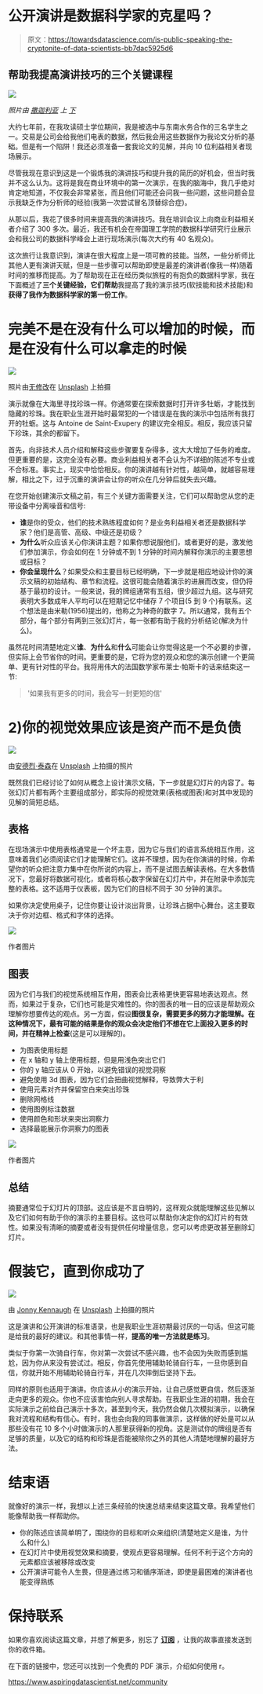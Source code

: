 # 公开演讲是数据科学家的克星吗？

> 原文：<https://towardsdatascience.com/is-public-speaking-the-cryptonite-of-data-scientists-bb7dac5925d6>

## 帮助我提高演讲技巧的三个关键课程

![](img/80a7cf8a3a23e3739e310ef6c0ccf533.png)

*照片由* [*撒迦利亚*](https://unsplash.com/@amusementcentral_?utm_source=unsplash&utm_medium=referral&utm_content=creditCopyText) *上* [*下*](https://unsplash.com/s/photos/superman?utm_source=unsplash&utm_medium=referral&utm_content=creditCopyText)

大约七年前，在我攻读硕士学位期间，我是被选中与东南水务合作的三名学生之一。交易是公司会给我他们电表的数据，然后我会用这些数据作为我论文分析的基础。但是有一个陷阱！我还必须准备一套我论文的见解，并向 10 位利益相关者现场展示。

尽管我现在意识到这是一个锻炼我的演讲技巧和提升我的简历的好机会，但当时我并不这么认为。这将是我在商业环境中的第一次演示，在我的脑海中，我几乎绝对肯定地知道，不仅我会非常紧张，而且他们可能还会问我一些问题，这些问题会显示我缺乏作为分析师的经验(我第一次尝试冒名顶替综合症)。

从那以后，我花了很多时间来提高我的演讲技巧。我在培训会议上向商业利益相关者介绍了 300 多次。最近，我还有机会在帝国理工学院的数据科学研究行业展示会和我公司的数据科学峰会上进行现场演示(每次大约有 40 名观众)。

这次旅行让我意识到，演讲在很大程度上是一项可教的技能。当然，一些分析师比其他人更有演讲天赋，但是一些步骤可以帮助即使是最差的演讲者(像我一样)随着时间的推移而提高。为了帮助现在正在经历类似旅程的有抱负的数据科学家，我在下面概述了**三个关键经验，它们帮助**我提高了我的演示技巧(软技能和技术技能)和**获得了我作为数据科学家的第一份工作**。

# 完美不是在没有什么可以增加的时候，而是在没有什么可以拿走的时候

![](img/b352aeee4b7e443fd8edd95ab93f2140.png)

照片由[无修改](https://unsplash.com/@norevisions?utm_source=unsplash&utm_medium=referral&utm_content=creditCopyText)在 [Unsplash](https://unsplash.com/s/photos/clean?utm_source=unsplash&utm_medium=referral&utm_content=creditCopyText) 上拍摄

演示就像在大海里寻找珍珠一样。你通常要在探索数据时打开许多牡蛎，才能找到隐藏的珍珠。我在职业生涯开始时最常犯的一个错误是在我的演示中包括所有我打开的牡蛎。这与 Antoine de Saint-Exupery 的建议完全相反。相反，我应该只留下珍珠，其余的都留下。

首先，向非技术人员介绍和解释这些步骤要复杂得多，这大大增加了任务的难度。但更重要的是，这完全没有必要。商业利益相关者不会认为不详细的陈述不专业或不合标准。事实上，现实中恰恰相反。你的演讲越有针对性，越简单，就越容易理解，相比之下，过于沉重的演讲会让你的听众在几分钟后就失去兴趣。

在您开始创建演示文稿之前，有三个关键方面需要关注，它们可以帮助您从您的走带设备中分离噪音和信号:

*   **谁**是你的受众，他们的技术熟练程度如何？是业务利益相关者还是数据科学家？他们是高管、高级、中级还是初级？
*   **为什么**听众应该关心你演讲主题？如果你想说服他们，或者更好的是，激发他们参加演示，你会如何在 1 分钟或不到 1 分钟的时间内解释你演示的主要思想或目标？
*   **你会呈现什么**？如果受众和主要目标已经明确，下一步就是相应地设计你的演示文稿的初始结构、章节和流程。这很可能会随着演示的进展而改变，但仍将基于最初的设计。一般来说，我的牌组通常有五组，很少超过九组。这与研究表明大多数成年人平均可以在短期记忆中储存 7 个项目(5 到 9 个)有联系。这个想法是由米勒(1956)提出的，他称之为神奇的数字 7。所以通常，我有五个部分，每个部分有两到三张幻灯片，每一张都有助于我的分析结论(解决为什么)。

虽然花时间清楚地定义**谁**、**为什么**和**什么**可能会让你觉得这是一个不必要的步骤，但实际上会节省你的时间。更重要的是，它将为您的观众和您的演示创建一个更简单、更有针对性的平台。我将用伟大的法国数学家布莱士·帕斯卡的话来结束这一节:

> '如果我有更多的时间，我会写一封更短的信'

# **2)你的视觉效果应该是资产而不是负债**

![](img/8e6153aa700691e7761e3ae5bdc089e1.png)

由[安德烈·泰森](https://unsplash.com/@andretaissin?utm_source=unsplash&utm_medium=referral&utm_content=creditCopyText)在 [Unsplash](https://unsplash.com/s/photos/order?utm_source=unsplash&utm_medium=referral&utm_content=creditCopyText) 上拍摄的照片

既然我们已经讨论了如何从概念上设计演示文稿，下一步就是幻灯片的内容了。每张幻灯片都有两个主要组成部分，即实际的视觉效果(表格或图表)和对其中发现的见解的简短总结。

## **表格**

在现场演示中使用表格通常是一个坏主意，因为它与我们的语言系统相互作用，这意味着我们必须阅读它们才能理解它们。这并不理想，因为在你演讲的时候，你希望你的听众把注意力集中在你所说的内容上，而不是试图去解读表格。在大多数情况下，您最好将数据可视化，或者将核心数字保留在幻灯片中，并在附录中添加完整的表格。这不适用于仪表板，因为它们的目标不同于 30 分钟的演示。

如果你决定使用桌子，记住你要让设计淡出背景，让珍珠占据中心舞台。这主要取决于你对边框、格式和字体的选择。

![](img/4c8a415a7092f7f1f1bd1c6974cc31a5.png)

作者图片

## **图表**

因为它们与我们的视觉系统相互作用，图表会比表格更快更容易地表达观点。然而，如果过于复杂，它们也可能是灾难性的。你的图表的唯一目的应该是帮助观众理解你想要传达的观点。另一方面，假设**图很复杂，需要更多的努力才能理解。在这种情况下，最有可能的结果是你的观众会决定他们不想在它上面投入更多的时间，并在精神上检查**(这是可以理解的)。

*   为图表使用标题
*   在 x 轴和 y 轴上使用标题，但是用浅色突出它们
*   你的 y 轴应该从 0 开始，以避免错误的视觉洞察
*   避免使用 3d 图表，因为它们会扭曲视觉解释，导致弊大于利
*   使用元素对齐并保留空白来突出珍珠
*   删除网格线
*   使用图例标注数据
*   使用颜色和形状来突出洞察力
*   选择最能展示你洞察力的图表

![](img/f7f916f2f31fc3eea057e4a3c3a0803a.png)

作者图片

## **总结**

摘要通常位于幻灯片的顶部。这应该是不言自明的，这样观众就能理解这些见解以及它们如何有助于你的演示的主要目标。这也可以帮助你决定你的幻灯片的有效性。如果没有清晰的摘要或者没有提供任何增量信息，您可以考虑更改甚至删除幻灯片。

# 假装它，直到你成功了

![](img/08cfa3c2572c6c30556ab865d4b4c252.png)

由 [Jonny Kennaugh](https://unsplash.com/@jonny_k?utm_source=unsplash&utm_medium=referral&utm_content=creditCopyText) 在 [Unsplash](https://unsplash.com/s/photos/bike?utm_source=unsplash&utm_medium=referral&utm_content=creditCopyText) 上拍摄的照片

这是演讲和公开演讲的标准语录，也是我职业生涯初期最讨厌的一句话。但这可能是给我的最好的建议。和其他事情一样，**提高的唯一方法就是练习**。

类似于你第一次骑自行车，你对第一次尝试不感兴趣，也不会因为失败而感到尴尬，因为你从来没有尝试过。相反，你首先使用辅助轮骑自行车，一旦你感到自信，你就开始不用辅助轮骑自行车，并在几次摔倒后坚持下去。

同样的原则也适用于演讲。你应该从小的演示开始，让自己感觉更自信，然后逐渐走向更多的观众。你也不应该害怕向别人寻求帮助。在我职业生涯的初期，我会在实际演示之前给自己演示十多次，甚至到今天，我仍然会做几次模拟演示，以确保我对流程和结构有信心。有时，我也会向我的同事做演示，这样做的好处是可以从那些没有花 10 多个小时做演示的人那里获得新的视角。这是测试你的牌组是否有足够的质量，以及它的结构和珍珠是否能被除你之外的其他人清楚地理解的最好方法。

# 结束语

就像好的演示一样，我想以上述三条经验的快速总结来结束这篇文章。我希望他们能像帮助我一样帮助你。

*   你的陈述应该简单明了，围绕你的目标和听众来组织(清楚地定义是谁，为什么和什么)
*   在幻灯片中使用视觉效果和摘要，使观点更容易理解。任何不利于这个方向的元素都应该被移除或改变
*   公开演讲可能令人生畏，但是通过练习和循序渐进，即使是最困难的演讲者也能变得熟练

# 保持联系

如果你喜欢阅读这篇文章，并想了解更多，别忘了 [**订阅**](https://medium.com/@alex.vamvakaris.ds/subscribe) ，让我的故事直接发送到你的收件箱。

在下面的链接中，您还可以找到一个免费的 PDF 演示，介绍如何使用 r。

<https://www.aspiringdatascientist.net/community> 